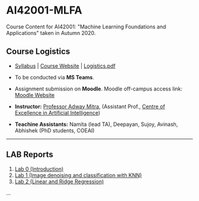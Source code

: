 # AI42001-MLFA
Course Content for AI42001: "Machine Learning Foundations and Applications" taken in Autumn 2020.

## Course Logistics

* [Syllabus](https://drive.google.com/file/d/1V9FM5xvyyXf46zaLFQk-xmCdO_obz6uA/view?usp=sharing) | [Course Website](http://www.ai.iitkgp.ac.in/Courses/course/?Subject_ID=AI42001&year=2020&semester=AUTUMN) | [Logistics.pdf](https://drive.google.com/file/d/1-g1RKRwpCisUyJA98X1ZjF295zJKmugu/view)

* To be conducted via **MS Teams**.

* Assignment submission on **Moodle**. Moodle off-campus access link: [Moodle Website](http://www.kgpmoodle.iitkgp.ac.in/moodle/login/index.php)

* **Instructor:** [Professor Adway Mitra](http://www.iitkgp.ac.in/department/AI/faculty/ai-adway), (Assistant Prof., [Centre of Excellence in Artificial Intelligence](http://www.ai.iitkgp.ac.in/))

* **Teachine Assistants:** Namita (lead TA), Deepayan, Sujoy, Avinash, Abhishek (PhD students, COEAI)

___
## LAB Reports

1. [Lab 0 (Introduction)](./LAB%200%2002-09-2020)
2. [Lab 1 (Image denoising and classification with KNN)](./LAB%201%2009-09-2020)
3. [Lab 2 (Linear and Ridge Regression)](./LAB%202%2016-09-2020)

...